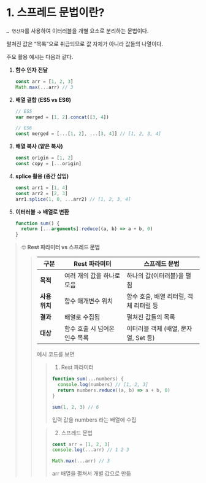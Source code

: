 # 1. 스프레드 문법이란?

`… 연산자`를 사용하여 이터러블을 개별 요소로 분리하는 문법이다.

펼쳐진 값은 “목록”으로 취급되므로 값 자체가 아니라 값들의 나열이다.

주요 활용 예시는 다음과 같다.

1. **함수 인자 전달**

   ```jsx
   const arr = [1, 2, 3]
   Math.max(...arr) // 3
   ```

2. **배열 결합 (ES5 vs ES6)**

   ```jsx
   // ES5
   var merged = [1, 2].concat([3, 4])

   // ES6
   const merged = [...[1, 2], ...[3, 4]] // [1, 2, 3, 4]
   ```

3. **배열 복사 (얕은 복사)**

   ```jsx
   const origin = [1, 2]
   const copy = [...origin]
   ```

4. **splice 활용 (중간 삽입)**

   ```jsx
   const arr1 = [1, 4]
   const arr2 = [2, 3]
   arr1.splice(1, 0, ...arr2) // [1, 2, 3, 4]
   ```

5. **이터러블 → 배열로 변환**

   ```jsx
   function sum() {
     return [...arguments].reduce((a, b) => a + b, 0)
   }
   ```

> 🤓 **Rest 파라미터 vs 스프레드 문법**
>
> > | **구분**      | **Rest 파라미터**             | **스프레드 문법**                      |
> > | ------------- | ----------------------------- | -------------------------------------- |
> > | **목적**      | 여러 개의 값을 하나로 모음    | 하나의 값(이터러블)을 펼침             |
> > | **사용 위치** | 함수 매개변수 위치            | 함수 호출, 배열 리터럴, 객체 리터럴 등 |
> > | **결과**      | 배열로 수집됨                 | 펼쳐진 값들의 목록                     |
> > | **대상**      | 함수 호출 시 넘어온 인수 목록 | 이터러블 객체 (배열, 문자열, Set 등)   |
> >
> > 예시 코드를 보면
> >
> > > 1. Rest 파라미터
> > >
> > > ```jsx
> > > function sum(...numbers) {
> > >   console.log(numbers) // [1, 2, 3]
> > >   return numbers.reduce((a, b) => a + b, 0)
> > > }
> > >
> > > sum(1, 2, 3) // 6
> > > ```
> > >
> > > 입력 값을 numbers 라는 배열에 수집
> >
> > > 2. 스프레드 문법
> > >
> > > ```jsx
> > > const arr = [1, 2, 3]
> > > console.log(...arr) // 1 2 3
> > >
> > > Math.max(...arr) // 3
> > > ```
> > >
> > > arr 배열을 펼쳐서 개별 값으로 만듦
